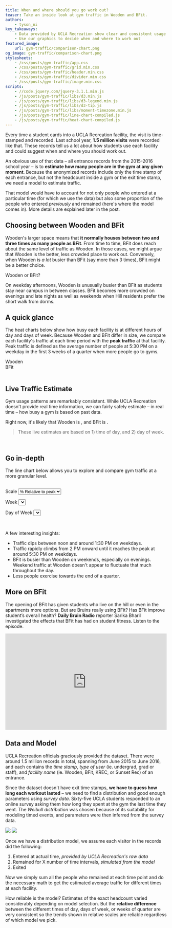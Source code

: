 ```yaml
---
title: When and where should you go work out?
teaser: Take an inside look at gym traffic in Wooden and BFit.
authors:
    - tyson_ni
key_takeaways:
    - Data provided by UCLA Recreation show clear and consistent usage patterns at Wooden and BFit
    - Use our graphics to decide when and where to work out
featured_image:
    url: gym-traffic/comparison-chart.png
og_image: gym-traffic/comparison-chart.png
stylesheets:
    - /css/posts/gym-traffic/app.css
    - /css/posts/gym-traffic/grid.min.css
    - /css/posts/gym-traffic/header.min.css
    - /css/posts/gym-traffic/divider.min.css
    - /css/posts/gym-traffic/image.min.css
scripts:
    - //code.jquery.com/jquery-3.1.1.min.js
    - /js/posts/gym-traffic/libs/d3.min.js
    - /js/posts/gym-traffic/libs/d3-legend.min.js
    - /js/posts/gym-traffic/libs/d3-tip.js
    - /js/posts/gym-traffic/libs/moment-timezone.min.js
    - /js/posts/gym-traffic/line-chart-compiled.js
    - /js/posts/gym-traffic/heat-chart-compiled.js
---
```


Every time a student cards into a UCLA Recreation facility, the visit is time-stamped and recorded.
Last school year, **1.5 million visits** were recorded like that.
These records tell us a lot about how students use each facility and could suggest when and where you should work out.

An obvious use of that data – all entrance records from the 2015-2016 school year – is to **estimate how many people are in the gym at any given moment**.
Because the anonymized records include only the time stamp of each entrance, but not the headcount inside a gym or the exit time stamp, we need a model to estimate traffic.

That model would have to account for not only people who entered at a particular time (for which we use the data) but also some proportion of the people who entered *previously* and remained (here's where the model comes in). More details are explained later in the post.

## Choosing between Wooden and BFit

Wooden's larger space means that **it normally houses between two and three times as many people as
BFit**. From time to time, BFit does reach about the same level of traffic as Wooden. In those cases, we might argue that Wooden is the better, less crowded place to work out. Conversely, when Wooden is *a lot* busier than BFit (say more than 3 times), BFit might be a better choice.

  <div class='ui centered medium header'>Wooden or BFit?</div>
  <div class='ui centered grid'>
    <div class='twelve wide column'>
      <div class='heat-chart' id='comparison-heatmap'></div>
    </div>
  </div>

On weekday afternoons, Wooden is unusually busier than BFit as students stay near campus in between classes. BFit becomes more crowded on evenings and late nights as well as weekends when Hill residents prefer the short walk from dorms.

## A quick glance

The heat charts below show how busy each facility is at different hours of day and days of week. Because Wooden and BFit differ in size, we compare each facility's traffic at each time period with the **peak traffic** at that facility. Peak traffic is defined as the average number of people at 5:30 PM on a weekday in the first 3 weeks of a quarter when more people go to gyms.

<div class='ui centered medium header'>Wooden</div>
<div class='ui centered grid'>
  <div class='twelve wide column'>
    <div class='heat-chart' id='wooden-heatmap'></div>
  </div>
</div>

<div class='ui centered medium header'>BFit</div>
<div class='ui centered grid'>
  <div class='twelve wide column'>
    <div class='heat-chart' id='bfit-heatmap'></div>
  </div>
</div>

<br>

## Live Traffic Estimate

Gym usage patterns are remarkably consistent. While UCLA Recreation doesn't provide real time information, we can fairly safely estimate – in real time – how busy a gym is based on past data.

Right now, it's likely that
<span class='wooden bold'>Wooden</span> is <span id='wooden-traffic-text'></span>, and
<span class='bfit bold'>BFit</span> is <span id='bfit-traffic-text'></span>.

> These live estimates are based on 1) time of day, and 2) day of week.

<br>
<div id="visualization"></div>

## Go in-depth  

The line chart below allows you to explore and compare gym traffic at a more granular level.

<br>

<div class='ui grid' id='viz-selections'>
  <label>Scale</label>
  <select id='pick-scale'>
    <option value='relative'>% Relative to peak</option>
    <option value='absolute'>Number of people</option>
  </select>

  <label>Week</label>
  <select id='pick-week'></select>

  <label>Day of Week</label>
  <select id='pick-day'></select>
</div>

<div class='ui divider'></div>

<div class='ui centered grid'>
  <div class='twelve wide column'>
    <div class='line-chart' id='line-chart'></div>
  </div>
</div>

<br>

A few interesting insights:

* Traffic dips between noon and around 1:30 PM on weekdays.
* Traffic rapidly climbs from 2 PM onward until it reaches the peak at around 5:30 PM on weekdays.
* BFit is busier than Wooden on weekends, especially on evenings. Weekend traffic at Wooden doesn't appear to fluctuate that much throughout the day.
* Less people exercise towards the end of a quarter.

## More on BFit

The opening of BFit has given students who live on the hill or even in the apartments more options. But are Bruins really using BFit? Has BFit improve student’s overall health? **Daily Bruin Radio** reporter Sarika Bharil investigated the effects that BFit has had on student fitness. Listen to the episode.

<iframe width="100%" height="300" scrolling="no" frameborder="no" src="https://w.soundcloud.com/player/?url=https%3A//api.soundcloud.com/tracks/294327182&amp;auto_play=false&amp;hide_related=false&amp;show_comments=true&amp;show_user=true&amp;show_reposts=false&amp;visual=true">
</iframe>

<br>

## Data and Model

UCLA Recreation officials graciously provided the dataset. There were around 1.5 million records in total, spanning from June 2015 to June 2016, and each contains the *time stamp*, *type of user* (ie. undergrad, grad or staff), and *facility name* (ie. Wooden, BFit, KREC, or Sunset Rec) of an entrance.

Since the dataset doesn't have exit time stamps, **we have to guess how long each workout lasted** – we need to find a distribution and good enough parameters using *survey data*. Sixty-five UCLA students responded to an online survey asking them how long they spent at the gym the last time they went. The *Weibull distribution* was chosen because of its suitability for modeling timed events, and parameters were then inferred from the survey data.

<img class='ui spaced medium image' src="/img/posts/gym-traffic/survey-histogram.png" />
<img class='ui spaced medium image' src="/img/posts/gym-traffic/model-histogram.png" />

Once we have a distribution model, we assume each visitor in the records did the following:

1. Entered at actual time, *provided by UCLA Recreation's raw data*
2. Remained for X number of time intervals, *simulated from the model*
3. Exited

Now we simply sum all the people who remained at each time point and do the necessary math to get the estimated average traffic for different times at each facility.

How reliable is the model? Estimates of the exact headcount varied considerably depending on model selection. But the **relative difference** between the different times of day, days of week, or weeks of quarter are very consistent so the trends shown in relative scales are reliable regardless of which model we pick.
